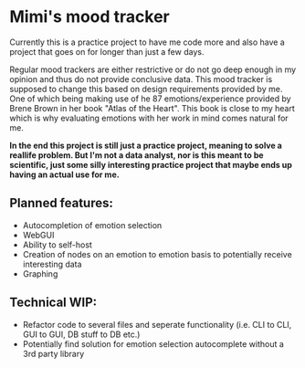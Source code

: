 # Mimi's mood tracker

Currently this is a practice project to have me code more and also have a project that goes on for longer than just a few days. 

Regular mood trackers are either restrictive or do not go deep enough in my opinion and thus do not provide conclusive data. This mood tracker is supposed to change this based on design requirements provided by me. One of which being making use of he 87 emotions/experience provided by Brene Brown in her book "Atlas of the Heart". This book is close to my heart which is why evaluating emotions with her work in mind comes natural for me. 

__In the end this project is still just a practice project, meaning to solve a reallife problem. But I'm not a data analyst, nor is this meant to be scientific, just some silly interesting practice project that maybe ends up having an actual use for me.__ 

## Planned features:

- Autocompletion of emotion selection
- WebGUI
- Ability to self-host
- Creation of nodes on an emotion to emotion basis to potentially receive interesting data
- Graphing

## Technical WIP:

- Refactor code to several files and seperate functionality (i.e. CLI to CLI, GUI to GUI, DB stuff to DB etc.)
- Potentially find solution for emotion selection autocomplete without a 3rd party library